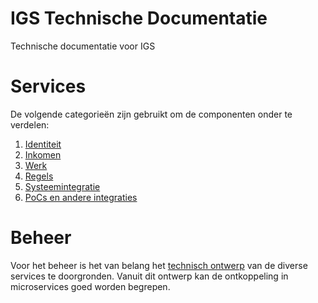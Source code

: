 # IGS Technische Documentatie

 Technische documentatie voor IGS

# Services

De volgende categorieën zijn gebruikt om de componenten onder te verdelen:

1. [Identiteit](beheer/identiteit.md)
2. [Inkomen](beheer/inkomen.md)
3. [Werk](beheer/werk.md)
4. [Regels](beheer/regels.md)
5. [Systeemintegratie](beheer/systeemintegratie.md)
6. [PoCs en andere integraties](beheer/pp.md)

# Beheer

Voor het beheer is het van belang het [technisch ontwerp](beheer/techniek.md) van de diverse services te doorgronden. Vanuit dit ontwerp kan de ontkoppeling in microservices goed worden begrepen.
